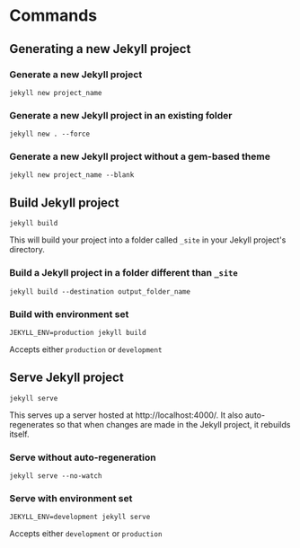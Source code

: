 # Commands

## Generating a new Jekyll project

### Generate a new Jekyll project

`jekyll new project_name`

### Generate a new Jekyll project in an existing folder

`jekyll new . --force`

### Generate a new Jekyll project without a gem-based theme

`jekyll new project_name --blank`

## Build Jekyll project

`jekyll build`

This will build your project into a folder called `_site` in your Jekyll project's directory.

### Build a Jekyll project in a folder different than `_site`

`jekyll build --destination output_folder_name`

### Build with environment set

`JEKYLL_ENV=production jekyll build`

Accepts either `production` or `development`

## Serve Jekyll project

`jekyll serve`

This serves up a server hosted at http://localhost:4000/. It also auto-regenerates so that when changes are made in the Jekyll project, it rebuilds itself.

### Serve without auto-regeneration

`jekyll serve --no-watch`

### Serve with environment set

`JEKYLL_ENV=development jekyll serve`

Accepts either `development` or `production`
